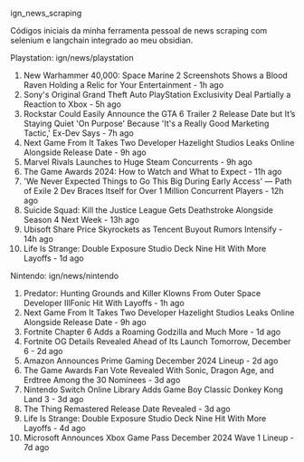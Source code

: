 ign_news_scraping

Códigos iniciais da minha ferramenta pessoal de news scraping com selenium e langchain integrado ao meu obsidian.

Playstation: ign/news/playstation 

1. New Warhammer 40,000: Space Marine 2 Screenshots Shows a Blood Raven Holding a Relic for Your Entertainment - 1h ago
2. Sony's Original Grand Theft Auto PlayStation Exclusivity Deal Partially a Reaction to Xbox - 5h ago
3. Rockstar Could Easily Announce the GTA 6 Trailer 2 Release Date but It’s Staying Quiet 'On Purpose' Because 'It's a Really Good Marketing Tactic,' Ex-Dev Says - 7h ago
4. Next Game From It Takes Two Developer Hazelight Studios Leaks Online Alongside Release Date - 9h ago
5. Marvel Rivals Launches to Huge Steam Concurrents - 9h ago
6. The Game Awards 2024: How to Watch and What to Expect - 11h ago
7. 'We Never Expected Things to Go This Big During Early Access' — Path of Exile 2 Dev Braces Itself for Over 1 Million Concurrent Players - 12h ago
8. Suicide Squad: Kill the Justice League Gets Deathstroke Alongside Season 4 Next Week - 13h ago
9. Ubisoft Share Price Skyrockets as Tencent Buyout Rumors Intensify - 14h ago
10. Life Is Strange: Double Exposure Studio Deck Nine Hit With More Layoffs - 1d ago

Nintendo: ign/news/nintendo 

1. Predator: Hunting Grounds and Killer Klowns From Outer Space Developer IllFonic Hit With Layoffs - 1h ago
2. Next Game From It Takes Two Developer Hazelight Studios Leaks Online Alongside Release Date - 9h ago
3. Fortnite Chapter 6 Adds a Roaming Godzilla and Much More - 1d ago
4. Fortnite OG Details Revealed Ahead of Its Launch Tomorrow, December 6 - 2d ago
5. Amazon Announces Prime Gaming December 2024 Lineup - 2d ago
6. The Game Awards Fan Vote Revealed With Sonic, Dragon Age, and Erdtree Among the 30 Nominees - 3d ago
7. Nintendo Switch Online Library Adds Game Boy Classic Donkey Kong Land 3 - 3d ago
8. The Thing Remastered Release Date Revealed - 3d ago
9. Life Is Strange: Double Exposure Studio Deck Nine Hit With More Layoffs - 4d ago
10. Microsoft Announces Xbox Game Pass December 2024 Wave 1 Lineup - 7d ago

